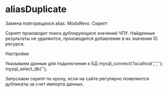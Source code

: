 aliasDuplicate
==============

Замена повторящихся alias. ModxRevo. Скрипт

Скрипт производит поиск дублирующися значений ЧПУ.
Найденные результаты не удаляются, производится добавление в их значение ID ресурса.

Настройки

Указываем данные для подключения к БД
mysql_connect('localhost','','');
mysql_select_db('');

Запускаем скрипт по крону, если на сайте регулярно появляются дубликаты за счет импорта данных.
